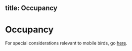 title: Occupancy
---
# Occupancy

For special considerations relevant to mobile birds, go [here](/best-practices/special-considerations/birds-general/_index.md/##occupancy). 
